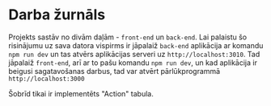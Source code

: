 # Darba žurnāls
Projekts sastāv no divām daļām - `front-end` un `back-end`. Lai palaistu šo risinājumu uz sava datora vispirms ir jāpalaiž `back-end` aplikācija ar komandu `npm run dev` un tas atvērs aplikācijas serveri uz `http://localhost:3010`. Tad jāpalaiž `front-end`, arī ar to pašu komandu `npm run dev`, un kad aplikācija ir beigusi sagatavošanas darbus, tad var atvērt pārlūkprogrammā `http://localhost:3000` 

Šobrīd tikai ir implementēts "Action" tabula.